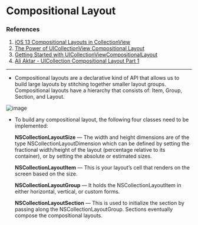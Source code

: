 # Compositional Layout

### References
1. [iOS 13 Compositional Layouts in CollectionView](https://betterprogramming.pub/ios-13-compositional-layouts-in-collectionview-90a574b410b8)
2. [The Power of UICollectionView Compositional Layout ](https://medium.com/@oradwan037/the-power-of-uicollectionview-compositional-layout-swift-uikit-ec2d817eb15c)
3. [Getting Started with UICollectionViewCompositionalLayout](https://lickability.com/blog/getting-started-with-uicollectionviewcompositionallayout/)
4. [Ali Aktar - UICollection Compositional Layout Part 1](https://ali-akhtar.medium.com/uicollection-compositional-layout-part-1-de0c2d7c6d69)

---

* Compositional layouts are a declarative kind of API that allows us to build large layouts by stitching together smaller layout groups. Compositional layouts have a hierarchy that consists of: Item, Group, Section, and Layout.

![image](https://miro.medium.com/v2/resize:fit:720/format:webp/1*Xm6Xe0OaYmSAlUoOxQ7WTg.png)


* To build any compositional layout, the following four classes need to be implemented:

  **NSCollectionLayoutSize** — The width and height dimensions are of the type NSCollectionLayoutDimension which can be defined by setting the fractional width/height of the layout (percentage relative to its container), or by setting the absolute or estimated sizes.
  
  **NSCollectionLayoutItem** — This is your layout’s cell that renders on the screen based on the size.
  
  **NSCollectionLayoutGroup** — It holds the NSCollectionLayoutItem in either horizontal, vertical, or custom forms.
  
  **NSCollectionLayoutSection** — This is used to initialize the section by passing along the NSCollectionLayoutGroup. Sections eventually compose the compositional layouts.

